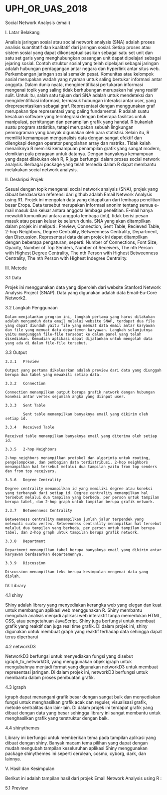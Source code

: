 # UPH_OR_UAS_2018
Social Network Analysis (email)

I. Latar Belakang

 Analisis jaringan sosial atau social network analysis (SNA) adalah proses analisis kuantitatif dan kualitatif dari jaringan sosial. Setiap proses atau sistem sosial yang dapat dikonseptualisasikan sebagai satu set unit dan satu set garis yang menghubungkan pasangan unit dapat dipelajari sebagai jejaring sosial. Contoh struktur sosial yang telah dipelajari sebagai jaringan adalah hubungan perdagangan antar negara dan hyperlink antar situs web.
Perkembangan jaringan sosial semakin pesat. Komunitas atau kelompok sosial merupakan wadah yang nyaman untuk saling bertukar informasi antar anggota. Dalam dunia nyata, mengidentifikasi pertukaran informasi mengenai topik yang saling tidak berhubungan merupakan hal yang realtif sulit. Untuk itu, salah satu tujuan dari SNA adalah untuk mendeteksi dan mengidentifikasi informasi, termasuk hubungan interaksi antar user, yang direpresentasikan sebagai graf. Representasi dengan menggunakan graf merupakan tipe representasi yang paling fundamental.
R adalah suatu kesatuan software yang terintegrasi dengan beberapa fasilitas untuk manipulasi, perhitungan dan penampilan grafik yang handal. R bukanlah suatu program statistika, tetapi merupakan sebuah lingkungan pemrograman yang banyak digunakan oleh para statistisi. Selain itu, R memiliki kemampuan menganalisis data dengan sangat efektif dan dilengkapi dengan operator pengolahan array dan matriks. Tidak kalah menariknya R memiliki kemampuan penampilan grafik yang sangat modern, demikian pula peragaan untuk datanya. Dengan banyaknya kemampuan yang dapat dilakukan oleh R, R juga berfungsi dalam proses social network analysis. Berbagai package yang telah tersedia dalam R dapat membantu melakukan social network analysis. 

II. Deskripsi Projek

  Sesuai dengan topik mengenai social network analysis (SNA), projek yang dibuat berdasarkan referensi dari github adalah Email Network Analysis using R1. Projek ini mengolah data yang didapatkan dari lembaga penelitian besar Eropa. Data tersebut merupakan informasi anonim tentang semua e-mail masuk dan keluar antara anggota lembaga penelitian. E-mail hanya mewakili komunikasi antara anggota lembaga (inti), tidak berisi pesan masuk atau pesan keluar ke seluruh dunia.
SNA yang akan ditampilkan dalam projek ini meliputi : Preview, Connection, Sent Table, Recieved Table, 2-hop Neighbors, Degree Centrality, Betweenness Centrality, Department, dan Discussion. Representasi data dalam projek ini dapat ditampilkan dengan beberapa pengaturan, seperti: Number of Connections, Font Size, Opacity, Number of Top Senders, Number of Receivers, The nth Person with Highest Degree Centrality, The nth Person with Highest Betweenness Centrality, The nth Person with Highest Indegree Centrality.

III. Metode

3.1	Data

Projek ini menggunakan data yang diperoleh dari website Stanford Network Analysis Project (SNAP).  Data yang digunakan adalah data Email-Eu-Core Network2.

3.2	Langkah Penggunaan

	Dalam menjalankan program ini, langkah pertama yang harus dilakukan adalah mengunduh data email melalui website SNAP, terdapat dua file yang dapat diunduh yaitu file yang memuat data email antar karyawan dan file yang memuat data departemen karyawan. Langkah selanjutnya yaitu mengunggah file-file tersebut ke dalam panel yang telah disediakan. Kemudian aplikasi dapat dijalankan untuk mengolah data yang ada di dalam file-file tersebut.

3.3	Output

	3.3.1	Preview
  
	Output yang pertama dikeluarkan adalah preview dari data yang diunggah berupa dua tabel yang mewakili setiap data.

	3.3.2	Connection
  
	Connection menampilkan output berupa grafik network dengan hubungan koneksi antar vertex sejumlah angka yang diinput user.

	3.3.3	Sent Table
  
			Sent table menampilkan banyaknya email yang dikirim oleh setiap id.

	3.3.4	Received Table
  
	Received table menampilkan banyaknya email yang diterima oleh setiap id.

	3.3.5	2-hop Neighbors
  
	2-hop neighbors menampilkan protokol dan algorimta untuk routing, pengelompokan, dan pembagian data terdistribusi. 2-hop neighbors menampilkan hal tersebut melalui dua tampilan yaitu from top senders dan from top receivers.

	3.3.6	Degree Centrality
  
	Degree centrality menampilkan id yang memiliki degree atau koneksi yang terbanyak dari setiap id. Degree centrality menampilkan hal tersebut melalui dua tampilan yang berbeda, per person untuk tampilan berupa tabel, dan 2-hop graph untuk tampilan berupa grafik network.

	3.3.7	Betweenness Centrality
  
	Betweenness centrality menampilkan jumlah jalur terpendek yang melewati suatu vertex. Betweenness centrality menampilkan hal tersebut melalui dua tampilan yang berbeda, per person untuk tampilan berupa tabel, dan 2-hop graph untuk tampilan berupa grafik network.

	3.3.8	Department
  
	Department menampilkan tabel berupa banyaknya email yang dikirim antar karyawan berdasarkan departemennya.

	3.3.9	Discussion
  
	Discussion menampilkan teks berupa kesimpulan mengenai data yang diolah.

IV. Library

4.1	shiny

Shiny adalah library yang menyediakan kerangka web yang elegan dan kuat untuk membangun aplikasi web menggunakan R. Shiny membantu mengubah analisis menjadi aplikasi web interaktif tanpa memerlukan HTML, CSS, atau pengetahuan JavaScript. Shiny juga berfungsi untuk membuat grafik yang reaktif dan juga real time grafik. Di dalam projek ini, shiny digunakan untuk membuat graph yang reaktif terhadap data sehingga dapat terus diperbarui

4.2	networkD3

NetworkD3 berfungsi untuk menyediakan fungsi yang disebut igraph_to_networkD3, yang menggunakan objek igraph untuk mengubahnya menjadi format yang digunakan networkD3 untuk membuat representasi jaringan. Di dalam projek ini, networkD3 berfungsi untuk membantu dalam proses pembuatan grafik.

4.3	igraph

igraph  dapat menangani grafik besar dengan sangat baik dan menyediakan fungsi untuk menghasilkan grafik acak dan reguler, visualisasi grafik, metode sentralitas dan lain-lain. Di dalam projek ini terdapat grafik yang dibuat dengan data yang besar sehingga library ini sangat membantu untuk menghasilkan grafik yang terstruktur dengan baik.

4.4	shinythemes

Library ini berfungsi untuk memberikan tema pada tampilan aplikasi yang dibuat dengan shiny. Banyak macam tema pilihan yang dapat dengan mudah mengubah tampilan keseluruhan aplikasi Shiny menggunakan package shinythemes ini seperti cerulean, cosmo, cyborg, dark, dan lainnya.


V. Hasil dan Kesimpulan

Berikut ini adalah tampilan hasil dari projek Email Network Analysis using R :

5.1	Preview		
